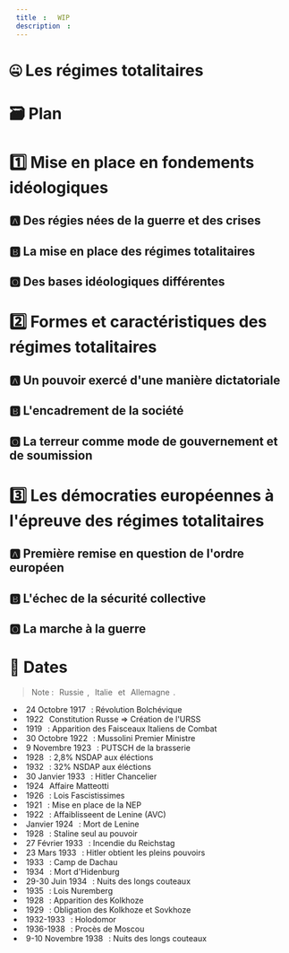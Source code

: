 ```yaml
---
title: WIP
description: 
---
```


# 🤐 Les régimes totalitaires
# 🗃️ Plan
# 1️⃣ Mise en place en fondements idéologiques
## 🅰️ Des régies nées de la guerre et des crises
## 🅱️ La mise en place des régimes totalitaires
## 🅾️ Des bases idéologiques différentes
# 2️⃣ Formes et caractéristiques des régimes totalitaires
## 🅰️ Un pouvoir exercé d'une manière dictatoriale
## 🅱️ L'encadrement de la société
## 🅾️ La terreur comme mode de gouvernement et de soumission
# 3️⃣ Les démocraties européennes à l'épreuve des régimes totalitaires
## 🅰️ Première remise en question de l'ordre européen
## 🅱️ L'échec de la sécurité collective
## 🅾️ La marche à la guerre

# 📆 Dates
> Note : <span class="callout" data-callout="success">Russie</span>, <span class="callout" data-callout="danger" >Italie</span> et <span class="callout" data-callout="question" >Allemagne</span>.

- <span class="callout" data-callout="success" >24 Octobre 1917</span> : Révolution Bolchévique
- <span class="callout" data-callout="success" >1922</span> Constitution Russe => Création de l'URSS
- <span class="callout" data-callout="danger" >1919</span> : Apparition des Faisceaux Italiens de Combat
- <span class="callout" data-callout="danger" >30 Octobre 1922</span> : Mussolini Premier Ministre
- <span class="callout" data-callout="question" >9 Novembre 1923</span> : PUTSCH de la brasserie
- <span class="callout" data-callout="question" >1928</span> : 2,8% NSDAP aux éléctions
- <span class="callout" data-callout="question" >1932</span> : 32% NSDAP aux éléctions
- <span class="callout" data-callout="question" >30 Janvier 1933</span> : Hitler Chancelier
- <span class="callout" data-callout="danger" >1924</span> Affaire Matteotti
- <span class="callout" data-callout="danger" >1926</span> : Lois Fascistissimes
- <span class="callout" data-callout="success" >1921</span> : Mise en place de la NEP
- <span class="callout" data-callout="success" >1922</span> : Affaiblisseent de Lenine (AVC)
- <span class="callout" data-callout="success" >Janvier 1924</span> : Mort de Lenine
- <span class="callout" data-callout="success" >1928</span> : Staline seul au pouvoir
- <span class="callout" data-callout="danger" >27 Février 1933</span> : Incendie du Reichstag
- <span class="callout" data-callout="danger" >23 Mars 1933</span> : Hitler obtient les pleins pouvoirs
- <span class="callout" data-callout="danger" >1933</span> : Camp de Dachau
- <span class="callout" data-callout="danger" >1934</span> : Mort d'Hidenburg
- <span class="callout" data-callout="danger" >29-30 Juin 1934</span> : Nuits des longs couteaux
- <span class="callout" data-callout="danger" >1935</span> : Lois Nuremberg
- <span class="callout" data-callout="success" >1928</span> : Apparition des Kolkhoze
- <span class="callout" data-callout="success" >1929</span> : Obligation des Kolkhoze et Sovkhoze
- <span class="callout" data-callout="success" >1932-1933</span> : Holodomor
- <span class="callout" data-callout="success" >1936-1938</span> :  Procès de Moscou
- <span class="callout" data-callout="danger" >9-10 Novembre 1938</span> : Nuits des longs couteaux


<style>
span {
    border-radius: 5px;
    padding: 0 6px !important;
    background-color: var(--color) !important;
}
</style>
